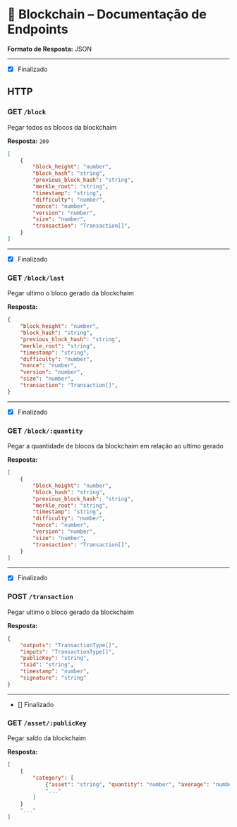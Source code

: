 # 📘 Blockchain – Documentação de Endpoints

**Formato de Resposta:** JSON  

---
- [X] Finalizado
## HTTP

### GET `/block`
Pegar todos os blocos da blockchaim

**Resposta:** `200`
```json
[
    {
        "block_height": "number", 
        "block_hash": "string",
        "previous_block_hash": "string", 
        "merkle_root": "string", 
        "timestamp": "string", 
        "difficulty": "number", 
        "nonce": "number", 
        "version": "number",
        "size": "number",
        "transaction": "Transaction[]",
    }
]
```

---
- [X] Finalizado
### GET `/block/last`
Pegar ultimo o bloco gerado da blockchaim

**Resposta:**
```json
{
    "block_height": "number", 
    "block_hash": "string",
    "previous_block_hash": "string", 
    "merkle_root": "string", 
    "timestamp": "string", 
    "difficulty": "number", 
    "nonce": "number", 
    "version": "number",
    "size": "number",
    "transaction": "Transaction[]",
}
```

---
- [X] Finalizado
### GET `/block/:quantity`
Pegar a quantidade de blocos da blockchaim em relação ao ultimo gerado

**Resposta:**
```json
[
    {
        "block_height": "number", 
        "block_hash": "string",
        "previous_block_hash": "string", 
        "merkle_root": "string", 
        "timestamp": "string", 
        "difficulty": "number", 
        "nonce": "number", 
        "version": "number",
        "size": "number",
        "transaction": "Transaction[]",
    }
]
```

---
- [X] Finalizado
### POST `/transaction`
Pegar ultimo o bloco gerado da blockchaim

**Resposta:**
```json
{
    "outputs": "TransactionType[]",
    "inputs": "TransactionType[]",
    "publicKey": "string", 
    "txid": "string",
    "timestamp": "number",
    "signature": "string"
}
```

---
- [] Finalizado
### GET `/asset/:publicKey`
Pegar saldo da blockchaim

**Resposta:**
```json
[
    {
        "category": [
            {"asset": "string", "quantity": "number", "average": "number"}
            "..."
        ]
    }
    "..."
]
```